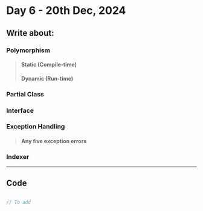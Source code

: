 # Day 6 - 20th Dec, 2024

## Write about:

### Polymorphism

> #### Static (Compile-time)
> #### Dynamic (Run-time)

### Partial Class

### Interface

### Exception Handling

> #### Any five exception errors

### Indexer

---

## Code

```C#

// To add

```